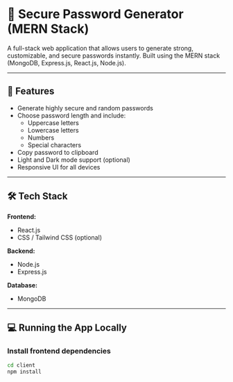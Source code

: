 # 🔐 Secure Password Generator (MERN Stack)

A full-stack web application that allows users to generate strong, customizable, and secure passwords instantly. Built using the MERN stack (MongoDB, Express.js, React.js, Node.js).

---

## 🚀 Features

- Generate highly secure and random passwords
- Choose password length and include:
  - Uppercase letters
  - Lowercase letters
  - Numbers
  - Special characters
- Copy password to clipboard
- Light and Dark mode support (optional)
- Responsive UI for all devices

---

## 🛠 Tech Stack

**Frontend:**
- React.js
- CSS / Tailwind CSS (optional)

**Backend:**
- Node.js
- Express.js

**Database:**
- MongoDB

---

## 💻 Running the App Locally

### Install frontend dependencies

```bash
cd client
npm install
